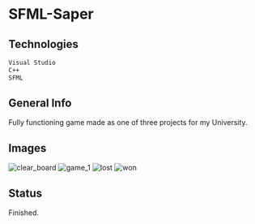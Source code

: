 # SFML-Saper

## Technologies

```bash
Visual Studio
C++
SFML
```

## General Info

Fully functioning game made as one of three projects for my University.

## Images

![clear_board](https://user-images.githubusercontent.com/58686770/116828405-bed8e500-ab9e-11eb-8867-fade04893ecc.png)
![game_1](https://user-images.githubusercontent.com/58686770/116828412-c26c6c00-ab9e-11eb-942b-2424341a7731.png)
![lost](https://user-images.githubusercontent.com/58686770/116828415-c39d9900-ab9e-11eb-9aea-e15da0487d67.png)
![won](https://user-images.githubusercontent.com/58686770/116828417-c5675c80-ab9e-11eb-912f-303116c3574b.png)

## Status

Finished.
